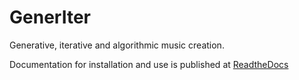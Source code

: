 # GenerIter
Generative, iterative and algorithmic music creation.

Documentation for installation and use is published at [ReadtheDocs](https://generiter.readthedocs.io/en/latest/index.html)
